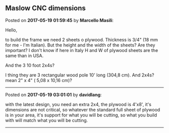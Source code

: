 ## Maslow CNC dimensions
Posted on **2017-05-19 01:59:45** by **Marcello Masili**:

Hello,



to build the frame we need 2 sheets o plywood. Thickness is 3/4" (18 mm for me -  I'm Italian). But the height and the width of the sheets? Are they important? I don't know if here in Italy H and W of plywood sheets are the same than in USA.

And the 3 10 foot 2x4s?

I thing they are 3 rectangular wood pole 10' long (304,8 cm). And 2x4s? mean 2" x 4" ( 5,08 x 10,16 cm)?

---

Posted on **2017-05-19 03:01:01** by **davidlang**:

with the latest design, you need an extra 2x4, the plywood is 4'x8', it's dimensions are not critical, so whatever the standard full sheet of plywood is in your area, it's support for what you will be cutting, so what you build with will match what you will be cutting.

---

